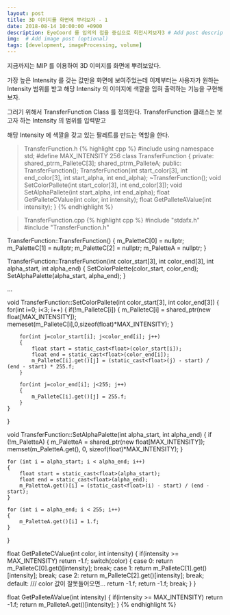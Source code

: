 ```yaml
---
layout: post
title: 3D 이미지를 화면에 뿌려보자 - 1
date: 2018-08-14 10:00:00 +0900
description: EyeCoord 를 임의의 점을 중심으로 회전시켜보자3 # Add post description (optional)
img:  # Add image post (optional)
tags: [development, imageProcessing, volume]
---
```


지금까지는 MIP 를 이용하여 3D 이미지를 화면에 뿌려보았다. 

가장 높은 Intensity 를 갖는 값만을 화면에 보여주었는데 이제부터는 사용자가 원하는 Intensity 범위를 받고 해당 Intensity 의 이미지에 색깔을 입혀 출력하는 기능을 구현해보자.

그러기 위해서 TransferFunction Class 를 정의한다. TransferFunction 클래스는 보고자 하는 Intensity 의 범위를 입력받고

해당 Intensity 에 색깔을 갖고 있는 팔레트를 만드는 역할을 한다.

> TransferFunction.h
{% highlight cpp %}
#include <memory>
using namespace std;
#define MAX_INTENSITY 256
class TransferFunction
{
private:
    shared_ptr<float>m_PalleteC[3];
    shared_ptr<float>m_PalleteA;
public:
    TransferFunction();
    TransferFunction(int start_color[3], int end_color[3], int start_alpha, int end_alpha);
    ~TransferFunction();
    void SetColorPallete(int start_color[3], int end_color[3]);
    void SetAlphaPallete(int start_alpha, int end_alpha);
    float GetPalleteCValue(int color, int intensity);
    float GetPalleteAValue(int intensity);
}
{% endhighlight %}


> TransferFunction.cpp
{% highlight cpp %}
#include "stdafx.h"
#include "TransferFunction.h"


TransferFunction::TransferFunction()
{
	m_PaletteC[0] = nullptr;
	m_PaletteC[1] = nullptr;
	m_PaletteC[2] = nullptr;
	m_PaletteA = nullptr;
}

TransferFunction::TransferFunction(int color_start[3], int color_end[3], 
	int alpha_start, int alpha_end)
{
	SetColorPalette(color_start, color_end);
	SetAlphaPalette(alpha_start, alpha_end);
}

...

void TransferFunction::SetColorPallete(int color_start[3], int color_end[3])
{
    for(int i=0; i<3; i++)
    {
        if(!m_PalleteC[i])
        {
            m_PalleteC[i] = shared_ptr<float>(new float[MAX_INTENSITY]);
            memeset(m_PalleteC[i],0,sizeof(float)*MAX_INTENSITY);
        }

        for(int j=color_start[i]; j<color_end[i]; j++)
        {
            float start = static_cast<float>(color_start[i]);
            float end = static_cast<float>(color_end[i]);
            m_PalleteC[i].get()[j] = (static_cast<float>(j) - start) / (end - start) * 255.f;
        }

        for(int j=color_end[i]; j<255; j++)
        {
            m_PalleteC[i].get()[j] = 255.f;
        }
    }
}

void TransferFunction::SetAlphaPalette(int alpha_start, int alpha_end)
{
	if (!m_PaletteA)
	{
		m_PaletteA = shared_ptr<float>(new float[MAX_INTENSITY]);
		memset(m_PaletteA.get(), 0, sizeof(float)*MAX_INTENSITY);
	}

	for (int i = alpha_start; i < alpha_end; i++)
	{
		float start = static_cast<float>(alpha_start);
		float end = static_cast<float>(alpha_end);
		m_PaletteA.get()[i] = (static_cast<float>(i) - start) / (end - start);
	}

	for (int i = alpha_end; i < 255; i++)
	{
		m_PaletteA.get()[i] = 1.f;
	}
}

float GetPalleteCValue(int color, int intensity)
{
    if(intensity >= MAX_INTENSITY) return -1.f;
    switch(color)
    {
    case 0:
        return m_PalleteC[0].get()[intensity];
        break;
    case 1:
        return m_PalleteC[1].get()[intensity];
        break;
    case 2:
        return m_PalleteC[2].get()[intensity];
        break;    
    default: /// color 값이 잘못들어오면... return -1.f;
        return -1.f;
        break;
    }
}

float GetPalleteAValue(int intensity)
{
    if(intensity >= MAX_INTENSITY) return -1.f;
    return m_PalleteA.get()[intensity];
}
{% endhighlight %}